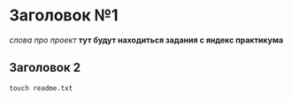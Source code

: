 # Заголовок №1
_слова про проект_
**тут будут находиться задания с яндекс практикума**
## Заголовок 2
~~~ cd first-project
touch readme.txt
~~~